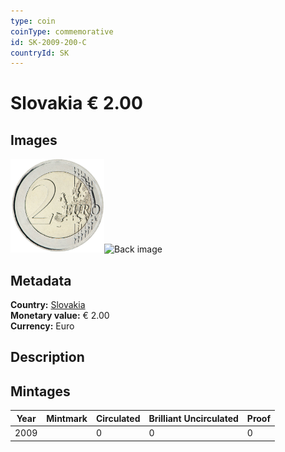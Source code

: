```yaml
---
type: coin
coinType: commemorative
id: SK-2009-200-C
countryId: SK
---
```


# Slovakia € 2.00

## Images

<img src="../../Images/common-2007-200.png" height="150" alt="Front image"><img src="Images/SK-2009-200-000.png" height="150" alt="Back image">

## Metadata

**Country:** [Slovakia](../../Countries/Slovakia/index.md)\
**Monetary value:** € 2.00\
**Currency:** Euro

## Description


## Mintages

| Year | Mintmark | Circulated | Brilliant Uncirculated | Proof |
| ---- | -------- | ---------- | ---------------------- | ----- |
| 2009 |  | 0| 0 | 0 |
